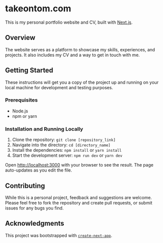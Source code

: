 # takeontom.com

This is my personal portfolio website and CV, built with [Next.js](https://nextjs.org/).

## Overview

The website serves as a platform to showcase my skills, experiences, and projects. It
also includes my CV and a way to get in touch with me.

## Getting Started

These instructions will get you a copy of the project up and running on your local
machine for development and testing purposes.

### Prerequisites

- Node.js
- npm or yarn

### Installation and Running Locally

1. Clone the repository: `git clone [repository_link]`
2. Navigate into the directory: `cd [directory_name]`
3. Install the dependencies: `npm install` or `yarn install`
4. Start the development server: `npm run dev` or `yarn dev`

Open [http://localhost:3000](http://localhost:3000) with your browser to see the result.
The page auto-updates as you edit the file.

## Contributing

While this is a personal project, feedback and suggestions are welcome. Please feel free
to fork the repository and create pull requests, or submit issues for any bugs you find.

## Acknowledgments

This project was bootstrapped with
[`create-next-app`](https://github.com/vercel/next.js/tree/canary/packages/create-next-app).
